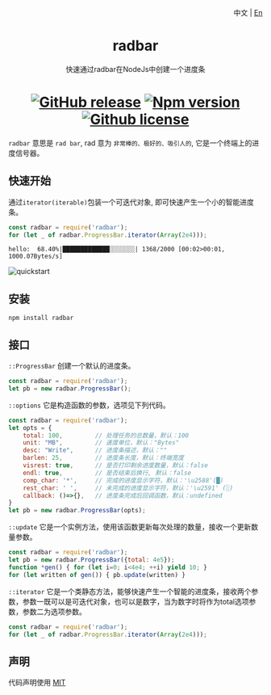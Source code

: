 <p align="right">中文 | <a href="../README.md">En</a>
<div align="center">
<h1>radbar</h1>

快速通过radbar在NodeJs中创建一个进度条

[![GitHub release](https://img.shields.io/github/v/release/newtorn/radbar)](https://github.com/newtorn/radbar/releases)
[![Npm version](https://img.shields.io/npm/v/radbar)](https://github.com/newtorn/radbar.git)
[![Github license](https://img.shields.io/github/license/newtorn/radbar)](LICENSE)
===
</div>

``radbar`` 意思是 ``rad bar``, rad 意为 ``非常棒的、极好的、吸引人的``, 它是一个终端上的进度信号器。

## 快速开始
通过``iterator(iterable)``包装一个可迭代对象, 即可快速产生一个小的智能进度条。

```js
const radbar = require('radbar');
for (let _ of radbar.ProgressBar.iterator(Array(2e4)));
```
```
hello:  68.40%|█████████████░░░░░░░| 1368/2000 [00:02>00:01, 1000.07Bytes/s]
```

![quickstart](../assets/quickstart.gif)

## 安装
```shell
npm install radbar
```

## 接口
`::ProgressBar`
创建一个默认的进度条。
```js
const radbar = require('radbar');
let pb = new radbar.ProgressBar();
```

`::options`
它是构造函数的参数，选项见下列代码。
```js
const radbar = require('radbar');
let opts = {
    total: 100,         // 处理任务的总数量，默认：100
    unit: "MB",         // 速度单位，默认："Bytes"
    desc: "Write",      // 进度条描述，默认：""
    barlen: 25,         // 进度条长度，默认：终端宽度
    visrest: true,      // 是否打印剩余进度数量，默认：false
    endl: true,         // 是否结束后换行, 默认：false
    comp_char: '*',     // 完成的进度显示字符，默认：'\u2588'(█)
    rest_char: ' ',     // 未完成的进度显示字符，默认：'\u2591' (░)
    callback: ()=>{},   // 进度条完成后回调函数，默认：undefined
}
let pb = new radbar.ProgressBar(opts);
```

`::update`
它是一个实例方法，使用该函数更新每次处理的数量，接收一个更新数量参数。
```js
const radbar = require('radbar');
let pb = new radbar.ProgressBar({total: 4e5});
function *gen() { for (let i=0; i<4e4; ++i) yield 10; }
for (let written of gen()) { pb.update(written) }
```

`::iterator`
它是一个类静态方法，能够快速产生一个智能的进度条，接收两个参数，参数一既可以是可迭代对象，也可以是数字，当为数字时将作为total选项参数，参数二为选项参数。
```js
const radbar = require('radbar');
for (let _ of radbar.ProgressBar.iterator(Array(2e4)));
```

## 声明
代码声明使用 [MIT](LICENSE)
